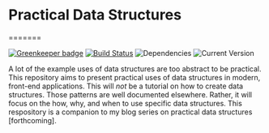 

# Practical Data Structures
=======

[![Greenkeeper badge](https://badges.greenkeeper.io/joe-crick/Reduxigen.svg)](https://greenkeeper.io/)
[![Build Status](https://travis-ci.org/joe-crick/Reduxigen.svg?branch=master)](https://travis-ci.org/joe-crick/practical-data-structures)
![Dependencies](https://img.shields.io/badge/dependencies-up%20to%20date-brightgreen.svg)
![Current Version](https://img.shields.io/badge/version-0.0.1-green.svg)

A lot of the example uses of data structures are too abstract to be practical. This repository aims to present practical uses of data structures in modern, front-end applications. This will _not_ be a tutorial on how to create data structures. Those patterns are well documented elsewhere. Rather, it will focus on the how, why, and when to use specific data structures. This respository is a companion to my blog series on practical data structures [forthcoming].